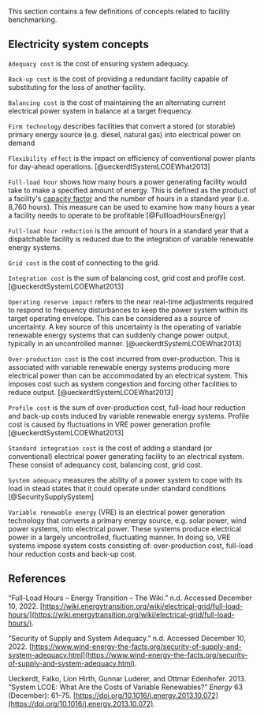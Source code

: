 This section contains a few definitions of concepts related to facility benchmarking.

## Electricity system concepts

`Adequacy cost` is the cost of ensuring system adequacy.

`Back-up cost` is the cost of providing a redundant facility capable of substituting for the loss of another facility.

`Balancing cost` is the cost of maintaining the an alternating current electrical power system in balance at a target frequency. 

`Firm technology` describes facilities that convert a stored (or storable) primary energy source (e.g. diesel, natural gas) into electrical power on demand

`Flexibility effect` is the impact on efficiency of conventional power plants for day-ahead operations.  [@ueckerdtSystemLCOEWhat2013]

`Full-load hour` shows how many hours a power generating facility would take to make a specified amount of energy. This is defined as the product of a facility's [capacity factor](https://en.wikipedia.org/wiki/Capacity_factor) and the number of hours in a standard year (i.e. 8,760 hours). This measure can be used to examine how many hours a year a facility needs to operate to be profitable [@FullloadHoursEnergy]

`Full-load hour reduction` is the amount of hours in a standard year that a dispatchable facility is reduced due to the integration of variable renewable energy systems.

`Grid cost` is the cost of connecting to the grid.

`Integration cost` is the sum of balancing cost, grid cost and profile cost. [@ueckerdtSystemLCOEWhat2013]

`Operating reserve impact` refers to the near real-time adjustments required to respond to frequency disturbances to keep the power system within its target operating envelope. This can be considered as a source of uncertainty. A key source of this uncertainty is the operating of variable renewable energy systems that can suddenly change power output, typically in an uncontrolled manner.  [@ueckerdtSystemLCOEWhat2013]

`Over-production cost` is the cost incurred from over-production. This is associated with variable renewable energy systems producing more electrical power than can be accommodated by an electrical system. This imposes cost such as system congestion and forcing other facilities to reduce output.  [@ueckerdtSystemLCOEWhat2013]

`Profile cost` is the sum of over-production cost, full-load hour reduction and back-up costs induced by variable renewable energy systems. Profile cost is caused by fluctuations in VRE power generation profile [@ueckerdtSystemLCOEWhat2013]

`Standard integration cost` is the cost of adding a standard (or conventional) electrical power generating facility to an electrical system. These consist of adequancy cost, balancing cost, grid cost.

`System adequacy` measures the ability of a power system to cope with its load in stead states that it could operate under standard conditions [@SecuritySupplySystem]

`Variable renewable energy` (VRE) is an electrical power generation technology that converts a primary energy source, e.g. solar power, wind power systems, into electrical power. These systems produce electrical power in a largely uncontrolled, fluctuating manner. In doing so, VRE systems impose system costs consisting of: over-production cost, full-load hour reduction costs and back-up cost. 



## References

“Full-Load Hours – Energy Transition – The Wiki.” n.d. Accessed December 10, 2022. [https://wiki.energytransition.org/wiki/electrical-grid/full-load-hours/](https://wiki.energytransition.org/wiki/electrical-grid/full-load-hours/).

“Security of Supply and System Adequacy.” n.d. Accessed December 10, 2022. [https://www.wind-energy-the-facts.org/security-of-supply-and-system-adequacy.html](https://www.wind-energy-the-facts.org/security-of-supply-and-system-adequacy.html).

Ueckerdt, Falko, Lion Hirth, Gunnar Luderer, and Ottmar Edenhofer. 2013. “System LCOE: What Are the Costs of Variable Renewables?” _Energy_ 63 (December): 61–75. [https://doi.org/10.1016/j.energy.2013.10.072](https://doi.org/10.1016/j.energy.2013.10.072).